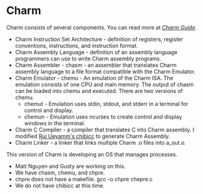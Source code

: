 # Charm
Charm consists of several components. You can read more at *[Charm Guide](https://gusty.bike/charm.html)*.
* Charm Instruction Set Architecture - definition of registers, register conventions, instructions, and instruction format.
* Charm Assembly Language - definition of an assembly language programmers can use to write Charm assembly programs.
* Charm Assembler - chasm - an assembler that translates Charm assembly language to a file format compatible with the Charm Emulator.
* Charm Emulator - chemu - An emulation of the Charm ISA. The emulation consists of one CPU and main memory. The output of chasm can be loaded into chemu and executed. There are two versions of chemu.
  * chemut - Emulation uses stdin, stdout, and stderr in a terminal for control and display.
  * chemun - Emulation uses ncurses to create control and display windows in the terminal.
* Charm C Compiler - a compiler that translates C into Charm assembly. I modified [Rui Ueyamm's chibicc](https://github.com/rui314/chibicc) to generate Charm Assembly.
* Charm Linker - a linker that links multiple Charm .o files into a_out.o.

This version of Charm is developing an OS that manages processes. 
* Matt Nguyen and Gusty are working on this.
* We have chasm, chemu, and chpre.
* chpre does not have a makefile. gcc -o chpre chepre.c
* We do not have chibicc at this time.
